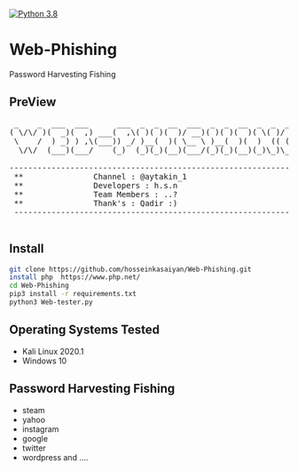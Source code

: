 [![Python 3.8](https://img.shields.io/badge/Python-3.8-yellow.svg)](http://www.python.org/download/) 

# Web-Phishing
Password Harvesting Fishing

## PreView
<pre>
 _    _  ___  ___      ___  _  _  __  ___  _  _  __  _  _  __ 
( \/\/ )(  _)(  ,) ___(  ,\( )( )(  )/ __)( )( )(  )( \( )/ _)
 \    /  ) _) ) ,\(___)) _/ )__(  )( \__ \ )__(  )(  )  (( (/\
  \/\/  (___)(___/    (_)  (_)(_)(__)(___/(_)(_)(__)(_)\_)\__/
  
--------------------------------------------------------------------
 **               Channel : @aytakin_1                             **
 **               Developers : h.s.n                               **
 **               Team Members : ..?                               **
 **               Thank's : Qadir :)                               **
 --------------------------------------------------------------------
 </pre>
## Install
```bash
git clone https://github.com/hosseinkasaiyan/Web-Phishing.git
install php  https://www.php.net/
cd Web-Phishing
pip3 install -r requirements.txt
python3 Web-tester.py 
```

## Operating Systems Tested
- Kali Linux 2020.1
- Windows 10


## Password Harvesting Fishing
- steam  
- yahoo
- instagram
- google
- twitter
- wordpress
and ....
